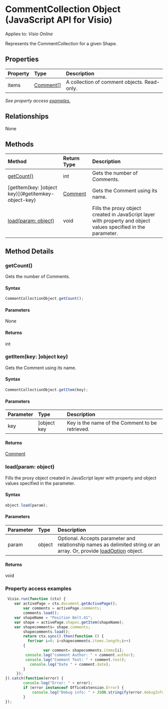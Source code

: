 # CommentCollection Object (JavaScript API for Visio)

Applies to: _Visio Online_

Represents the CommentCollection for a given Shape.

## Properties

| Property	   | Type	|Description
|:---------------|:--------|:----------|
|items|[Comment[]](comment.md)|A collection of comment objects. Read-only.|

_See property access [examples.](#property-access-examples)_

## Relationships
None


## Methods

| Method		   | Return Type	|Description|
|:---------------|:--------|:----------|
|[getCount()](#getcount)|int|Gets the number of Comments.|
|[getItem(key: ]object key)](#getitemkey-object-key)|[Comment](comment.md)|Gets the Comment using its name.|
|[load(param: object)](#loadparam-object)|void|Fills the proxy object created in JavaScript layer with property and object values specified in the parameter.|

## Method Details


### getCount()
Gets the number of Comments.

#### Syntax
```js
CommentCollectionObject.getCount();
```

#### Parameters
None

#### Returns
int

### getItem(key: ]object key)
Gets the Comment using its name.

#### Syntax
```js
CommentCollectionObject.getItem(key);
```

#### Parameters
| Parameter	   | Type	|Description|
|:---------------|:--------|:----------|
|key|]object key|Key is the name of the Comment to be retrieved.|

#### Returns
[Comment](comment.md)

### load(param: object)
Fills the proxy object created in JavaScript layer with property and object values specified in the parameter.

#### Syntax
```js
object.load(param);
```

#### Parameters
| Parameter	   | Type	|Description|
|:---------------|:--------|:----------|
|param|object|Optional. Accepts parameter and relationship names as delimited string or an array. Or, provide [loadOption](loadoption.md) object.|

#### Returns
void
### Property access examples
```js
 Visio.run(function (ctx) { 
	var activePage = ctx.document.getActivePage();
        var comments = activePage.comments;
        comments.load();
	var shapeName = "Position Belt.41";
	var shape = activePage.shapes.getItem(shapeName);
	var shapecomments= shape.comments;
        shapecomments.load();
        return ctx.sync().then(function () {
       	  for(var i=0; i<shapecomments.items.length;i++)
		{
       	    	 var comment= shapecomments.items[i];
	   	 console.log("comment Author: " + comment.author);
	   	 console.log("Comment Text: " + comment.text);
	 	   console.log("Date " + comment.date);
		}
	 });
}).catch(function(error) {
		console.log("Error: " + error);
		if (error instanceof OfficeExtension.Error) {
			console.log("Debug info: " + JSON.stringify(error.debugInfo));
		}
});
```
